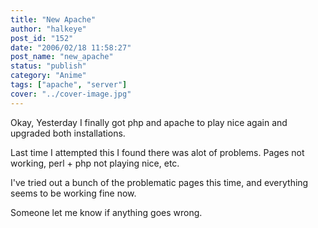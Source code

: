 ```yaml
---
title: "New Apache"
author: "halkeye"
post_id: "152"
date: "2006/02/18 11:58:27"
post_name: "new_apache"
status: "publish"
category: "Anime"
tags: ["apache", "server"]
cover: "../cover-image.jpg"
---
```


Okay, Yesterday I finally got php and apache to play nice again and upgraded both installations.

Last time I attempted this I found there was alot of problems. Pages not working, perl + php not playing nice, etc.

I've tried out a bunch of the problematic pages this time, and everything seems to be working fine now.

Someone let me know if anything goes wrong. 
